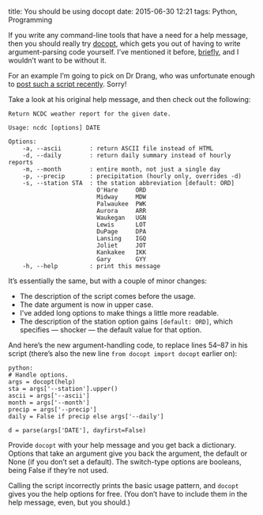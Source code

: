 title: You should be using docopt
date: 2015-06-30 12:21
tags: Python, Programming

If you write any command-line tools that have a need for a help message, then you should really try [docopt][], which gets you out of having to write argument-parsing code yourself. I’ve mentioned it before, [briefly][], and I wouldn’t want to be without it.

[docopt]: http://docopt.org
[briefly]: http://robjwells.com/2014/01/hijacking-the-bbc/

For an example I’m going to pick on Dr Drang, who was unfortunate enough to [post such a script recently][drang]. Sorry!

[drang]: http://leancrew.com/all-this/2015/06/weather-history-without-the-web/

Take a look at his original help message, and then check out the following:

    Return NCDC weather report for the given date.

    Usage: ncdc [options] DATE

    Options:
        -a, --ascii        : return ASCII file instead of HTML
        -d, --daily        : return daily summary instead of hourly reports
        -m, --month        : entire month, not just a single day
        -p, --precip       : precipitation (hourly only, overrides -d)
        -s, --station STA  : the station abbreviation [default: ORD]
                             O'Hare     ORD
                             Midway     MDW
                             Palwaukee  PWK
                             Aurora     ARR
                             Waukegan   UGN
                             Lewis      LOT
                             DuPage     DPA
                             Lansing    IGQ
                             Joliet     JOT
                             Kankakee   IKK
                             Gary       GYY
        -h, --help         : print this message

It’s essentially the same, but with a couple of minor changes:

*   The description of the script comes before the usage.
*   The date argument is now in upper case.
*   I've added long options to make things a little more readable.
*   The description of the station option gains `[default: ORD]`,
    which specifies — shocker — the default value for that option.

And here’s the new argument-handling code, to replace lines 54–87 in his script (there’s also the new line `from docopt import docopt` earlier on):

    python:
    # Handle options.
    args = docopt(help)
    sta = args['--station'].upper()
    ascii = args['--ascii']
    month = args['--month']
    precip = args['--precip']
    daily = False if precip else args['--daily']

    d = parse(args['DATE'], dayfirst=False)

Provide `docopt` with your help message and you get back a dictionary. Options that take an argument give you back the argument, the default or None (if you don’t set a default). The switch-type options are booleans, being False if they’re not used.

Calling the script incorrectly prints the basic usage pattern, and `docopt` gives you the help options for free. (You don’t have to include them in the help message, even, but you should.)
